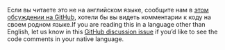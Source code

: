 <span data-ttu-id="ba9c2-101">Если вы читаете это не на английском языке, сообщите нам в [этом обсуждении на GitHub](https://github.com/aspnet/AspNetCore.Docs/issues/16455), хотели бы вы видеть комментарии к коду на своем родном языке.</span><span class="sxs-lookup"><span data-stu-id="ba9c2-101">If you are reading this in a language other than English, let us know in this [GitHub discussion issue](https://github.com/aspnet/AspNetCore.Docs/issues/16455) if you’d like to see the code comments in your native language.</span></span>